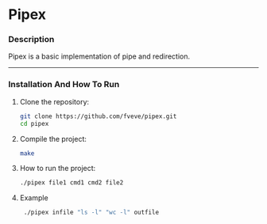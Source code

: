 # **Pipex**

### **Description**  
Pipex is a basic implementation of pipe and redirection.

---

### **Installation And How To Run**  

1. Clone the repository:
   ```bash
   git clone https://github.com/fveve/pipex.git
   cd pipex

2. Compile the project:
   ```bash
   make

3. How to run the project:
   ```bash
   ./pipex file1 cmd1 cmd2 file2
4. Example
   ```bash
    ./pipex infile "ls -l" "wc -l" outfile
